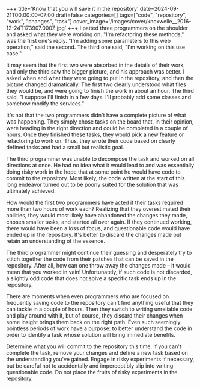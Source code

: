 +++
title='Know that you will save it in the repository'
date=2024-09-21T00:00:00-07:00
draft=false
categories=[]
tags=["code", "repository", "work", "changes", "task"]
cover_image='/images/cover/knoxwelle__2016-12-24T173907.000Z.jpg'
+++
I patted three programmers on the shoulder and asked what they were working on. "I'm refactoring these methods," was the first one's reply. "I'm adding some parameters to this web operation," said the second. The third one said, "I'm working on this use case."

It may seem that the first two were absorbed in the details of their work, and only the third saw the bigger picture, and his approach was better. I asked when and what they were going to put in the repository, and then the picture changed dramatically. The first two clearly understood what files they would be, and were going to finish the work in about an hour. The third said, "I suppose I'll finish in a few days. I'll probably add some classes and somehow modify the services."

It's not that the two programmers didn't have a complete picture of what was happening. They simply chose tasks on the board that, in their opinion, were heading in the right direction and could be completed in a couple of hours. Once they finished these tasks, they would pick a new feature or refactoring to work on. Thus, they wrote their code based on clearly defined tasks and had a small but realistic goal.

The third programmer was unable to decompose the task and worked on all directions at once. He had no idea what it would lead to and was essentially doing risky work in the hope that at some point he would have code to commit to the repository. Most likely, the code written at the start of this long endeavor turned out to be poorly suited for the solution that was ultimately achieved.

How would the first two programmers have acted if their tasks required more than two hours of work each? Realizing that they overestimated their abilities, they would most likely have abandoned the changes they made, chosen smaller tasks, and started all over again. If they continued working, there would have been a loss of focus, and questionable code would have ended up in the repository. It's better to discard the changes made but retain an understanding of the essence.

The third programmer might continue their guessing and desperately try to stitch together the code from their patches that can be saved in the repository. After all, how can one throw away the changes made – it would mean that you worked in vain! Unfortunately, if such code is not discarded, a slightly odd code that does not solve a specific task ends up in the repository.

There are moments when even programmers who are focused on frequently saving code to the repository can't find anything useful that they can tackle in a couple of hours. Then they switch to writing unreliable code and play around with it, but of course, they discard their changes when some insight brings them back on the right path. Even such seemingly pointless periods of work have a purpose: to better understand the code in order to identify a task whose solution will bring immediate benefits.

Determine what you will commit to the repository this time. If you can't complete the task, remove your changes and define a new task based on the understanding you've gained. Engage in risky experiments if necessary, but be careful not to accidentally and imperceptibly slip into writing questionable code. Do not place the fruits of risky experiments in the repository.